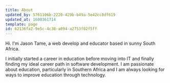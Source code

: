 ```yaml
---
title: About
updated_by: 5761106b-2220-429b-b49a-5e42cc8df619
updated_at: 1600361714
template: page
id: 62136fa2-9e5c-4c38-a894-a2753f02f5ff
---
```

Hi. I'm Jason Tame, a web develop and educator based in sunny South Africa.

I initially started a career in education before moving into IT and finally finding my ideal career path in software development. I am passionate about education, particularly in Southern Africa and I am always looking for ways to improve education through technology.